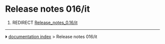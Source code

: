 # Release notes 016/it
1.  REDIRECT [Release_notes_0.16/it](Release_notes_0.16/it.md)



---
⏵ [documentation index](../README.md) > Release notes 016/it

